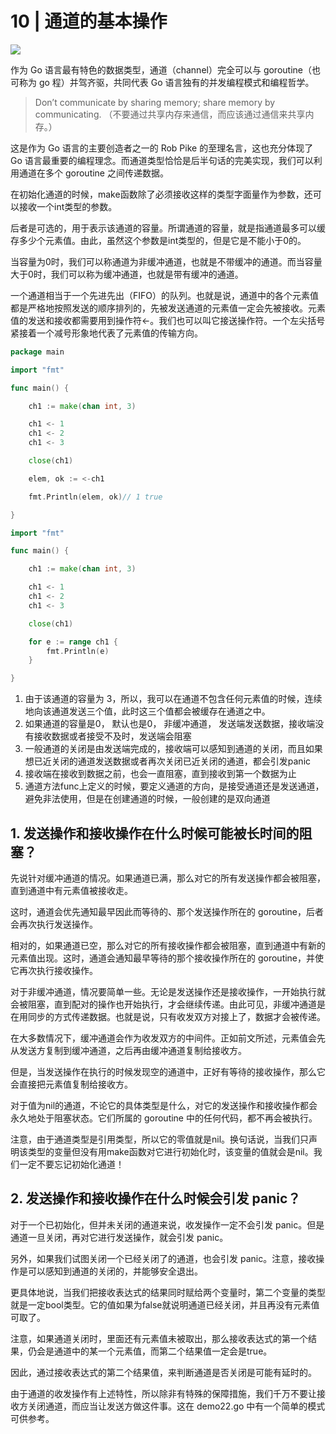 # 10 | 通道的基本操作

![](https://static001.geekbang.org/resource/image/17/8f/1778908bbc06c2155bb0a42f85ad468f.jpg)

作为 Go 语言最有特色的数据类型，通道（channel）完全可以与 goroutine（也可称为 go 程）并驾齐驱，共同代表 Go 语言独有的并发编程模式和编程哲学。

> Don’t communicate by sharing memory; share memory by communicating. （不要通过共享内存来通信，而应该通过通信来共享内存。）

这是作为 Go 语言的主要创造者之一的 Rob Pike 的至理名言，这也充分体现了 Go 语言最重要的编程理念。而通道类型恰恰是后半句话的完美实现，我们可以利用通道在多个 goroutine 之间传递数据。


在初始化通道的时候，make函数除了必须接收这样的类型字面量作为参数，还可以接收一个int类型的参数。

后者是可选的，用于表示该通道的容量。所谓通道的容量，就是指通道最多可以缓存多少个元素值。由此，虽然这个参数是int类型的，但是它是不能小于0的。

当容量为0时，我们可以称通道为非缓冲通道，也就是不带缓冲的通道。而当容量大于0时，我们可以称为缓冲通道，也就是带有缓冲的通道。

一个通道相当于一个先进先出（FIFO）的队列。也就是说，通道中的各个元素值都是严格地按照发送的顺序排列的，先被发送通道的元素值一定会先被接收。元素值的发送和接收都需要用到操作符<-。我们也可以叫它接送操作符。一个左尖括号紧接着一个减号形象地代表了元素值的传输方向。

```go
package main

import "fmt"

func main() {

	ch1 := make(chan int, 3)

	ch1 <- 1
	ch1 <- 2
	ch1 <- 3

	close(ch1)

	elem, ok := <-ch1

	fmt.Println(elem, ok)// 1 true

}

```


```go
import "fmt"

func main() {

	ch1 := make(chan int, 3)

	ch1 <- 1
	ch1 <- 2
	ch1 <- 3

	close(ch1)

	for e := range ch1 {
		fmt.Println(e)
	}

}
```

1. 由于该通道的容量为 3，所以，我可以在通道不包含任何元素值的时候，连续地向该通道发送三个值，此时这三个值都会被缓存在通道之中。
2. 如果通道的容量是0， 默认也是0， 非缓冲通道， 发送端发送数据，接收端没有接收数据或者接受不及时，发送端会阻塞
3. 一般通道的关闭是由发送端完成的，接收端可以感知到通道的关闭，而且如果想已近关闭的通道发送数据或者再次关闭已近关闭的通道，都会引发panic
4. 接收端在接收到数据之前，也会一直阻塞，直到接收到第一个数据为止
5. 通道方法func上定义的时候，要定义通道的方向，是接受通道还是发送通道，避免非法使用，但是在创建通道的时候，一般创建的是双向通道


## 1. 发送操作和接收操作在什么时候可能被长时间的阻塞？

先说针对缓冲通道的情况。如果通道已满，那么对它的所有发送操作都会被阻塞，直到通道中有元素值被接收走。

这时，通道会优先通知最早因此而等待的、那个发送操作所在的 goroutine，后者会再次执行发送操作。

相对的，如果通道已空，那么对它的所有接收操作都会被阻塞，直到通道中有新的元素值出现。这时，通道会通知最早等待的那个接收操作所在的 goroutine，并使它再次执行接收操作。

对于非缓冲通道，情况要简单一些。无论是发送操作还是接收操作，一开始执行就会被阻塞，直到配对的操作也开始执行，才会继续传递。由此可见，非缓冲通道是在用同步的方式传递数据。也就是说，只有收发双方对接上了，数据才会被传递。


在大多数情况下，缓冲通道会作为收发双方的中间件。正如前文所述，元素值会先从发送方复制到缓冲通道，之后再由缓冲通道复制给接收方。

但是，当发送操作在执行的时候发现空的通道中，正好有等待的接收操作，那么它会直接把元素值复制给接收方。

对于值为nil的通道，不论它的具体类型是什么，对它的发送操作和接收操作都会永久地处于阻塞状态。它们所属的 goroutine 中的任何代码，都不再会被执行。

注意，由于通道类型是引用类型，所以它的零值就是nil。换句话说，当我们只声明该类型的变量但没有用make函数对它进行初始化时，该变量的值就会是nil。我们一定不要忘记初始化通道！

## 2. 发送操作和接收操作在什么时候会引发 panic？

对于一个已初始化，但并未关闭的通道来说，收发操作一定不会引发 panic。但是通道一旦关闭，再对它进行发送操作，就会引发 panic。

另外，如果我们试图关闭一个已经关闭了的通道，也会引发 panic。注意，接收操作是可以感知到通道的关闭的，并能够安全退出。

更具体地说，当我们把接收表达式的结果同时赋给两个变量时，第二个变量的类型就是一定bool类型。它的值如果为false就说明通道已经关闭，并且再没有元素值可取了。

注意，如果通道关闭时，里面还有元素值未被取出，那么接收表达式的第一个结果，仍会是通道中的某一个元素值，而第二个结果值一定会是true。

因此，通过接收表达式的第二个结果值，来判断通道是否关闭是可能有延时的。

由于通道的收发操作有上述特性，所以除非有特殊的保障措施，我们千万不要让接收方关闭通道，而应当让发送方做这件事。这在 demo22.go 中有一个简单的模式可供参考。
